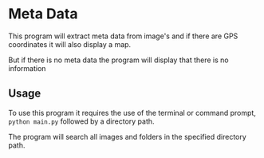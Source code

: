 # Meta Data
This program will extract meta data from image's and if there are GPS coordinates it will also display a map.

But if there is no meta data the program will display that there is no information

## Usage
To use this program it requires the use of the terminal or command prompt, `python main.py` followed by a directory path.

The program will search all images and folders in the specified directory path.
